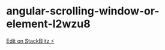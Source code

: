 # angular-scrolling-window-or-element-l2wzu8

[Edit on StackBlitz ⚡️](https://stackblitz.com/edit/angular-scrolling-window-or-element-l2wzu8)